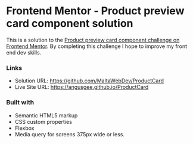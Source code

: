 # Frontend Mentor - Product preview card component solution

This is a solution to the [Product preview card component challenge on Frontend Mentor](https://www.frontendmentor.io/challenges/product-preview-card-component-GO7UmttRfa). By completing this challenge I hope to improve my front end dev skills.

### Links

- Solution URL: https://github.com/MaltaWebDev/ProductCard
- Live Site URL: https://angusgee.github.io/ProductCard

### Built with

- Semantic HTML5 markup
- CSS custom properties
- Flexbox
- Media query for screens 375px wide or less.
